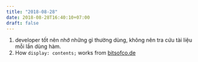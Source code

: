```yaml
---
title: "2018-08-28"
date: 2018-08-28T16:40:10+07:00
draft: false
---
```


1. developer tốt nên nhớ những gì thường dùng, không nên tra cứu tài liệu mỗi lần dùng hàm.
1. How `display: contents;` works from [bitsofco.de](https://bitsofco.de/how-display-contents-works/)